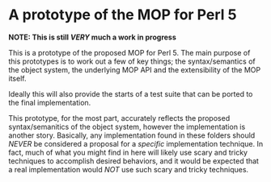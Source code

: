 # A prototype of the MOP for Perl 5

**NOTE: This is still _VERY_ much a work in progress**

This is a prototype of the proposed MOP for Perl 5. The
main purpose of this prototypes is to work out a few
of key things; the syntax/semantics of the object
system, the underlying MOP API and the extensibility
of the MOP itself.

Ideally this will also provide the starts of a test
suite that can be ported to the final implementation.

This prototype, for the most part, accurately
reflects the proposed syntax/semanitics of the object
system, however the implementation is another story.
Basically, any implementation found in these folders
should *NEVER* be considered a proposal for a *specific*
implementation technique. In fact, much of what you might
find in here will likely use scary and tricky techniques
to accomplish desired behaviors, and it would be
expected that a real implementation would *NOT* use
such scary and tricky techniques.
